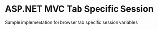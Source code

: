 # ASP.NET MVC Tab Specific Session
Sample implementation for browser tab specific session variables

